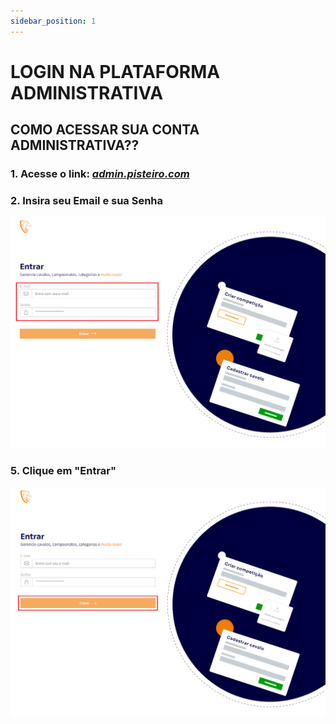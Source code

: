 ```yaml
---
sidebar_position: 1
---
```


# LOGIN NA PLATAFORMA ADMINISTRATIVA

## COMO ACESSAR SUA CONTA ADMINISTRATIVA??

### 1. Acesse o link: [_admin.pisteiro.com_](https://admin.pisteiro.com/account/sign-in)

### 2. Insira seu Email e sua Senha

![Login](/img/backoffice/login1.png)

### 5. Clique em "Entrar"

![Login](/img/backoffice/login2.png)